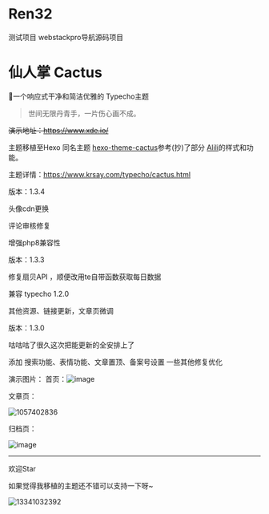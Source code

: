 # Ren32
测试项目
webstackpro导航源码项目
# 仙人掌 Cactus
🌵一个响应式干净和简洁优雅的 Typecho主题

>世间无限丹青手，一片伤心画不成。

~~演示地址：https://www.xde.io/~~

主题移植至Hexo 同名主题 [hexo-theme-cactus][1]参考(抄)了部分 [Alili][2]的样式和功能。

主题详情：https://www.krsay.com/typecho/cactus.html

版本：1.3.4

头像cdn更换

评论审核修复

增强php8兼容性

版本：1.3.3

修复扇贝API ，顺便改用te自带函数获取每日数据

兼容 typecho 1.2.0

其他资源、链接更新，文章页微调

版本：1.3.0

咕咕咕了很久这次把能更新的全安排上了

添加 搜索功能、表情功能、文章置顶、备案号设置 一些其他修复优化


演示图片：
首页：![image](https://user-images.githubusercontent.com/7334510/53931080-ae1baa00-40ce-11e9-8639-3d78f7692cd7.png)

文章页：

![1057402836](https://user-images.githubusercontent.com/7334510/53931207-3bf79500-40cf-11e9-85f8-5a1b7707eaa3.png)


归档页：

![image](https://user-images.githubusercontent.com/7334510/53931223-56317300-40cf-11e9-9c90-f381783bc21e.png)


----
欢迎Star

如果觉得我移植的主题还不错可以支持一下呀~

![13341032392](https://user-images.githubusercontent.com/7334510/53933535-bb8a6180-40d9-11e9-9231-bd02aaca688f.png)

  [1]: https://github.com/probberechts/hexo-theme-cactus
  [2]: https://alili.tech/
